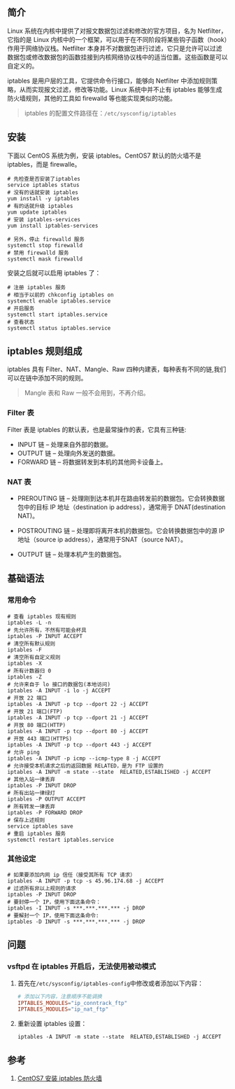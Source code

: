 ## 简介

Linux 系统在内核中提供了对报文数据包过滤和修改的官方项目，名为 Netfilter，它指的是 Linux 内核中的一个框架，可以用于在不同阶段将某些钩子函数（hook）作用于网络协议栈。Netfilter 本身并不对数据包进行过滤，它只是允许可以过滤数据包或修改数据包的函数挂接到内核网络协议栈中的适当位置。这些函数是可以自定义的。

iptables 是用户层的工具，它提供命令行接口，能够向 Netfilter 中添加规则策略，从而实现报文过滤，修改等功能。Linux 系统中并不止有 iptables 能够生成防火墙规则，其他的工具如 firewalld 等也能实现类似的功能。

> iptables 的配置文件路径在：`/etc/sysconfig/iptables`

## 安装

下面以 CentOS 系统为例，安装 iptables。CentOS7 默认的防火墙不是 iptables，而是 firewalle。

```shell
# 先检查是否安装了iptables
service iptables status
# 没有的话就安装 iptables
yum install -y iptables
# 有的话就升级 iptables
yum update iptables 
# 安装 iptables-services
yum install iptables-services

# 另外，停止 firewalld 服务
systemctl stop firewalld
# 禁用 firewalld 服务
systemctl mask firewalld
```

安装之后就可以启用 iptables 了：

```shell
# 注册 iptables 服务
# 相当于以前的 chkconfig iptables on
systemctl enable iptables.service
# 开启服务
systemctl start iptables.service
# 查看状态
systemctl status iptables.service
```

## iptables 规则组成

iptables 具有 Filter、NAT、Mangle、Raw 四种内建表，每种表有不同的链,我们可以在链中添加不同的规则。

> Mangle 表和 Raw 一般不会用到，不再介绍。

### Filter 表

Filter 表是 iptables 的默认表，也是最常操作的表，它具有三种链:

* INPUT 链 – 处理来自外部的数据。
* OUTPUT 链 – 处理向外发送的数据。
* FORWARD 链 – 将数据转发到本机的其他网卡设备上。

### NAT 表

* PREROUTING 链 – 处理刚到达本机并在路由转发前的数据包。它会转换数据包中的目标 IP 地址（destination ip address），通常用于 DNAT(destination NAT)。

* POSTROUTING 链 – 处理即将离开本机的数据包。它会转换数据包中的源 IP 地址（source ip address），通常用于SNAT（source NAT）。

* OUTPUT 链 – 处理本机产生的数据包。

## 基础语法

### 常用命令

```shell
# 查看 iptables 现有规则
iptables -L -n
# 先允许所有，不然有可能会杯具
iptables -P INPUT ACCEPT
# 清空所有默认规则
iptables -F
# 清空所有自定义规则
iptables -X
# 所有计数器归 0
iptables -Z
# 允许来自于 lo 接口的数据包(本地访问)
iptables -A INPUT -i lo -j ACCEPT
# 开放 22 端口
iptables -A INPUT -p tcp --dport 22 -j ACCEPT
# 开放 21 端口(FTP)
iptables -A INPUT -p tcp --dport 21 -j ACCEPT
# 开放 80 端口(HTTP)
iptables -A INPUT -p tcp --dport 80 -j ACCEPT
# 开放 443 端口(HTTPS)
iptables -A INPUT -p tcp --dport 443 -j ACCEPT
# 允许 ping
iptables -A INPUT -p icmp --icmp-type 8 -j ACCEPT
# 允许接受本机请求之后的返回数据 RELATED，是为 FTP 设置的
iptables -A INPUT -m state --state  RELATED,ESTABLISHED -j ACCEPT
# 其他入站一律丢弃
iptables -P INPUT DROP
# 所有出站一律绿灯
iptables -P OUTPUT ACCEPT
# 所有转发一律丢弃
iptables -P FORWARD DROP
# 保存上述规则
service iptables save
# 重启 iptables 服务
systemctl restart iptables.service
```

### 其他设定

```shell
# 如果要添加内网 ip 信任（接受其所有 TCP 请求）
iptables -A INPUT -p tcp -s 45.96.174.68 -j ACCEPT
# 过滤所有非以上规则的请求
iptables -P INPUT DROP
# 要封停一个 IP，使用下面这条命令：
iptables -I INPUT -s ***.***.***.*** -j DROP
# 要解封一个 IP，使用下面这条命令:
iptables -D INPUT -s ***.***.***.*** -j DROP
```

## 问题

### vsftpd 在 iptables 开启后，无法使用被动模式

1. 首先在`/etc/sysconfig/iptables-config`中修改或者添加以下内容：

    ```conf
    # 添加以下内容，注意顺序不能调换
    IPTABLES_MODULES="ip_conntrack_ftp"
    IPTABLES_MODULES="ip_nat_ftp"
    ```

2. 重新设置 iptables 设置：

    ```shell
    iptables -A INPUT -m state --state  RELATED,ESTABLISHED -j ACCEPT
    ```

## 参考

1. [CentOS7 安装 iptables 防火墙](http://www.cnblogs.com/kreo/p/4368811.html)

